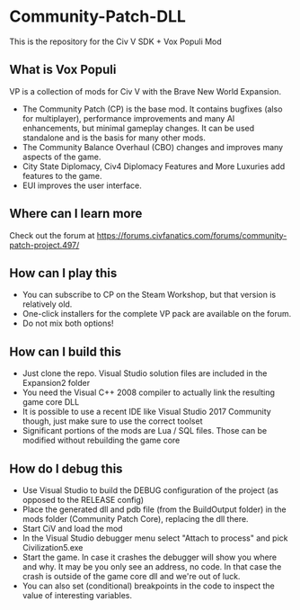 # Community-Patch-DLL
This is the repository for the Civ V SDK + Vox Populi Mod

## What is Vox Populi
VP is a collection of mods for Civ V with the Brave New World Expansion.

* The Community Patch (CP) is the base mod. It contains bugfixes (also for multiplayer), performance improvements and many AI enhancements, but minimal gameplay changes. It can be used standalone and is the basis for many other mods. 
* The Community Balance Overhaul (CBO) changes and improves many aspects of the game.
* City State Diplomacy, Civ4 Diplomacy Features and More Luxuries add features to the game.
* EUI improves the user interface.

## Where can I learn more

Check out the forum at https://forums.civfanatics.com/forums/community-patch-project.497/

## How can I play this

* You can subscribe to CP on the Steam Workshop, but that version is relatively old.
* One-click installers for the complete VP pack are available on the forum.
* Do not mix both options!

## How can I build this

* Just clone the repo. Visual Studio solution files are included in the Expansion2 folder
* You need the Visual C++ 2008 compiler to actually link the resulting game core DLL
* It is possible to use a recent IDE like Visual Studio 2017 Community though, just make sure to use the correct toolset
* Significant portions of the mods are Lua / SQL files. Those can be modified without rebuilding the game core

## How do I debug this

* Use Visual Studio to build the DEBUG configuration of the project (as opposed to the RELEASE config)
* Place the generated dll and pdb file (from the BuildOutput folder) in the mods folder (Community Patch Core), replacing the dll there.
* Start CiV and load the mod
* In the Visual Studio debugger menu select "Attach to process" and pick Civilization5.exe
* Start the game. In case it crashes the debugger will show you where and why. It may be you only see an address, no code. In that case the crash is outside of the game core dll and we're out of luck.
* You can also set (conditional) breakpoints in the code to inspect the value of interesting variables.
